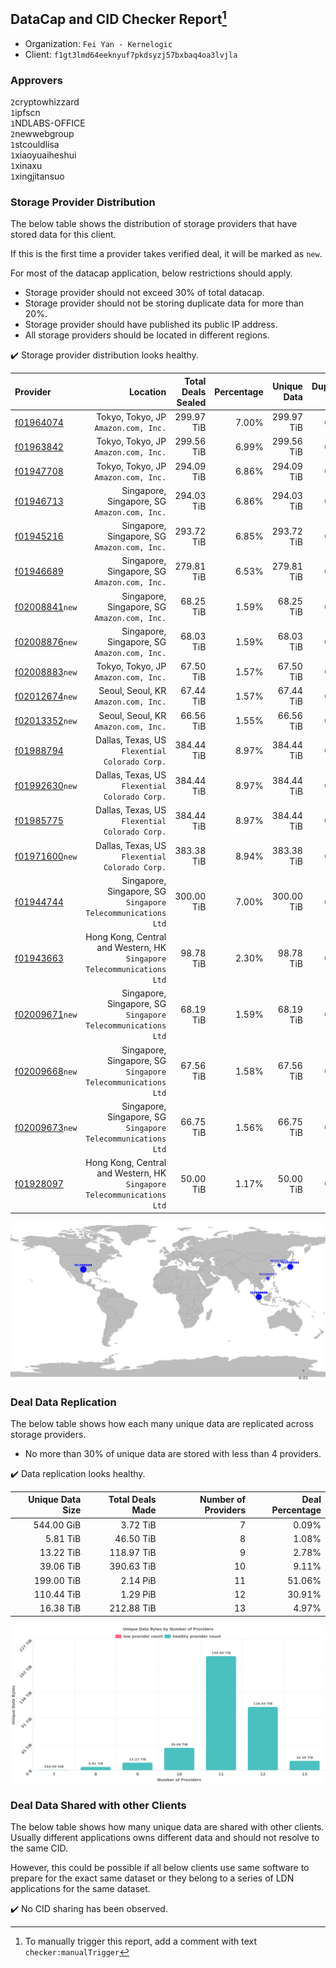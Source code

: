 ## DataCap and CID Checker Report[^1]
 - Organization: `Fei Yan - Kernelogic`
 - Client: `f1gt3lmd64eeknyuf7pkdsyzj57bxbaq4oa3lvjla`
### Approvers
`2`cryptowhizzard<br/>`1`ipfscn<br/>`1`NDLABS-OFFICE<br/>`2`newwebgroup<br/>`1`stcouldlisa<br/>`1`xiaoyuaiheshui<br/>`1`xinaxu<br/>`1`xingjitansuo

### Storage Provider Distribution
The below table shows the distribution of storage providers that have stored data for this client.

If this is the first time a provider takes verified deal, it will be marked as `new`.

For most of the datacap application, below restrictions should apply.
 - Storage provider should not exceed 30% of total datacap.
 - Storage provider should not be storing duplicate data for more than 20%.
 - Storage provider should have published its public IP address.
 - All storage providers should be located in different regions.

✔️ Storage provider distribution looks healthy.

| Provider                                                    |                                                                  Location | Total Deals Sealed | Percentage | Unique Data | Duplicate Deals |
| :---------------------------------------------------------- | ------------------------------------------------------------------------: | -----------------: | ---------: | ----------: | --------------: |
| [f01964074](https://filfox.info/en/address/f01964074)       |                                   Tokyo, Tokyo, JP<br/>`Amazon.com, Inc.` |         299.97 TiB |      7.00% |  299.97 TiB |           0.00% |
| [f01963842](https://filfox.info/en/address/f01963842)       |                                   Tokyo, Tokyo, JP<br/>`Amazon.com, Inc.` |         299.56 TiB |      6.99% |  299.56 TiB |           0.00% |
| [f01947708](https://filfox.info/en/address/f01947708)       |                                   Tokyo, Tokyo, JP<br/>`Amazon.com, Inc.` |         294.09 TiB |      6.86% |  294.09 TiB |           0.00% |
| [f01946713](https://filfox.info/en/address/f01946713)       |                           Singapore, Singapore, SG<br/>`Amazon.com, Inc.` |         294.03 TiB |      6.86% |  294.03 TiB |           0.00% |
| [f01945216](https://filfox.info/en/address/f01945216)       |                           Singapore, Singapore, SG<br/>`Amazon.com, Inc.` |         293.72 TiB |      6.85% |  293.72 TiB |           0.00% |
| [f01946689](https://filfox.info/en/address/f01946689)       |                           Singapore, Singapore, SG<br/>`Amazon.com, Inc.` |         279.81 TiB |      6.53% |  279.81 TiB |           0.00% |
| [f02008841](https://filfox.info/en/address/f02008841)`new`  |                           Singapore, Singapore, SG<br/>`Amazon.com, Inc.` |          68.25 TiB |      1.59% |   68.25 TiB |           0.00% |
| [f02008876](https://filfox.info/en/address/f02008876)`new`  |                           Singapore, Singapore, SG<br/>`Amazon.com, Inc.` |          68.03 TiB |      1.59% |   68.03 TiB |           0.00% |
| [f02008883](https://filfox.info/en/address/f02008883)`new`  |                                   Tokyo, Tokyo, JP<br/>`Amazon.com, Inc.` |          67.50 TiB |      1.57% |   67.50 TiB |           0.00% |
| [f02012674](https://filfox.info/en/address/f02012674)`new`  |                                   Seoul, Seoul, KR<br/>`Amazon.com, Inc.` |          67.44 TiB |      1.57% |   67.44 TiB |           0.00% |
| [f02013352](https://filfox.info/en/address/f02013352)`new`  |                                   Seoul, Seoul, KR<br/>`Amazon.com, Inc.` |          66.56 TiB |      1.55% |   66.56 TiB |           0.00% |
| [f01988794](https://filfox.info/en/address/f01988794)       |                         Dallas, Texas, US<br/>`Flexential Colorado Corp.` |         384.44 TiB |      8.97% |  384.44 TiB |           0.00% |
| [f01992630](https://filfox.info/en/address/f01992630)`new`  |                         Dallas, Texas, US<br/>`Flexential Colorado Corp.` |         384.44 TiB |      8.97% |  384.44 TiB |           0.00% |
| [f01985775](https://filfox.info/en/address/f01985775)       |                         Dallas, Texas, US<br/>`Flexential Colorado Corp.` |         384.44 TiB |      8.97% |  384.44 TiB |           0.00% |
| [f01971600](https://filfox.info/en/address/f01971600)`new`  |                         Dallas, Texas, US<br/>`Flexential Colorado Corp.` |         383.38 TiB |      8.94% |  383.38 TiB |           0.00% |
| [f01944744](https://filfox.info/en/address/f01944744)       |           Singapore, Singapore, SG<br/>`Singapore Telecommunications Ltd` |         300.00 TiB |      7.00% |  300.00 TiB |           0.00% |
| [f01943663](https://filfox.info/en/address/f01943663)       | Hong Kong, Central and Western, HK<br/>`Singapore Telecommunications Ltd` |          98.78 TiB |      2.30% |   98.78 TiB |           0.00% |
| [f02009671](https://filfox.info/en/address/f02009671)`new`  |           Singapore, Singapore, SG<br/>`Singapore Telecommunications Ltd` |          68.19 TiB |      1.59% |   68.19 TiB |           0.00% |
| [f02009668](https://filfox.info/en/address/f02009668)`new`  |           Singapore, Singapore, SG<br/>`Singapore Telecommunications Ltd` |          67.56 TiB |      1.58% |   67.56 TiB |           0.00% |
| [f02009673](https://filfox.info/en/address/f02009673)`new`  |           Singapore, Singapore, SG<br/>`Singapore Telecommunications Ltd` |          66.75 TiB |      1.56% |   66.75 TiB |           0.00% |
| [f01928097](https://filfox.info/en/address/f01928097)       | Hong Kong, Central and Western, HK<br/>`Singapore Telecommunications Ltd` |          50.00 TiB |      1.17% |   50.00 TiB |           0.00% |

![Provider Distribution](https://raw.githubusercontent.com/data-preservation-programs/filplus-checker-assets/main/filecoin-project/filecoin-plus-large-datasets/issues/1105/1676023505093.png)
### Deal Data Replication
The below table shows how each many unique data are replicated across storage providers.
- No more than 30% of unique data are stored with less than 4 providers.

✔️ Data replication looks healthy.

| Unique Data Size | Total Deals Made | Number of Providers | Deal Percentage |
| ---------------: | ---------------: | ------------------: | --------------: |
|       544.00 GiB |         3.72 TiB |                   7 |           0.09% |
|         5.81 TiB |        46.50 TiB |                   8 |           1.08% |
|        13.22 TiB |       118.97 TiB |                   9 |           2.78% |
|        39.06 TiB |       390.63 TiB |                  10 |           9.11% |
|       199.00 TiB |         2.14 PiB |                  11 |          51.06% |
|       110.44 TiB |         1.29 PiB |                  12 |          30.91% |
|        16.38 TiB |       212.88 TiB |                  13 |           4.97% |

![Replication Distribution](https://raw.githubusercontent.com/data-preservation-programs/filplus-checker-assets/main/filecoin-project/filecoin-plus-large-datasets/issues/1105/1676023508307.png)
### Deal Data Shared with other Clients
The below table shows how many unique data are shared with other clients.
Usually different applications owns different data and should not resolve to the same CID.

However, this could be possible if all below clients use same software to prepare for the exact same dataset or they belong to a series of LDN applications for the same dataset.

✔️ No CID sharing has been observed.

[^1]: To manually trigger this report, add a comment with text `checker:manualTrigger`
